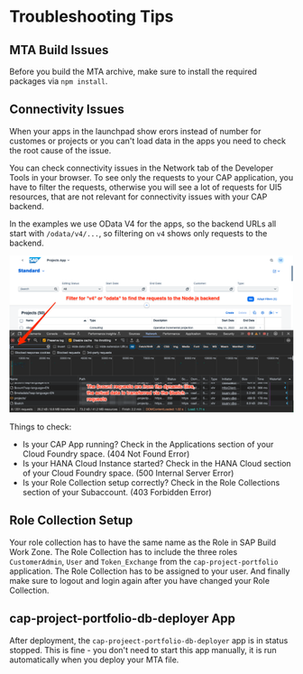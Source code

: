 # Troubleshooting Tips

## MTA Build Issues

Before you build the MTA archive, make sure to install the required packages via `npm install`.

## Connectivity Issues

When your apps in the launchpad show erors instead of number for customes or projects or you can't load data in the apps
you need to check the root cause of the issue.

You can check connectivity issues in the Network tab of the Developer Tools in your browser. To see only the requests
to your CAP application, you have to filter the requests, otherwise you will see a lot of requests for UI5 resources,
that are not relevant for connectivity issues with your CAP backend.

In the examples we use OData V4 for the apps, so the backend URLs all start with `/odata/v4/...`, so filtering on `v4` shows
only requests to the backend.

![Chrome Developer Tools - Network Tab](chrome_developer_tools_networktrace.png)

Things to check:

-   Is your CAP App running? Check in the Applications section of your Cloud Foundry space. (404 Not Found Error)
-   Is your HANA Cloud Instance started? Check in the HANA Cloud section of your Cloud Foundry space. (500 Internal Server Error)
-   Is your Role Collection setup correctly? Check in the Role Collections section of your Subaccount. (403 Forbidden Error)

## Role Collection Setup

Your role collection has to have the same name as the Role in SAP Build Work Zone. The Role Collection has to include the three roles
`CustomerAdmin`, `User` and `Token_Exchange` from the `cap-project-portfolio` application. The Role Collection has to be assigned
to your user. And finally make sure to logout and login again after you have changed your Role Collection.

## cap-project-portfolio-db-deployer App

After deployment, the `cap-projeect-portfolio-db-deployer` app is in status stopped. This is fine - you don't need to start this app manually, it is run automatically when you deploy your MTA file.